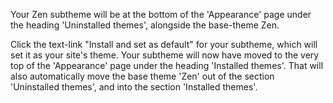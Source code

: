 Your Zen subtheme will be at the bottom of the 'Appearance' page under the heading 'Uninstalled themes', alongside the base-theme Zen.

Click the text-link "Install and set as default" for your subtheme, which will set it as your site's theme. Your subtheme will now have moved to the very top of the 'Appearance' page under the heading 'Installed themes'. That will also automatically move the base theme 'Zen' out of the section 'Uninstalled themes', and into the section 'Installed themes'.